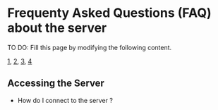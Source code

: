 # Frequenty Asked Questions (FAQ) about the server

TO DO: Fill this page by modifying the following content.

[1](https://faq.ce.pdn.ac.lk/network-n-servers/general-questions/), [2](https://faq.ce.pdn.ac.lk/network-n-servers/aiken/), [3](https://faq.ce.pdn.ac.lk/network-n-servers/tesla/), [4](https://faq.ce.pdn.ac.lk/network-n-servers/kepler/)

## Accessing the Server

* How do I connect to the server ?

